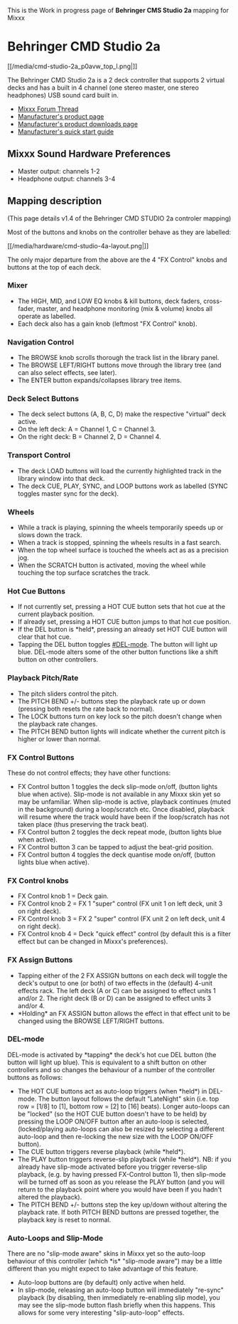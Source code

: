 This is the Work in progress page of **Behringer CMS Studio 2a** mapping
for Mixxx

# Behringer CMD Studio 2a

[[/media/cmd-studio-2a_p0avw_top_l.png|]]

The Behringer CMD Studio 2a is a 2 deck controller that supports 2
virtual decks and has a built in 4 channel (one stereo master, one
stereo headphones) USB sound card built in.

  - [Mixxx Forum
    Thread](https://www.mixxx.org/forums/viewtopic.php?f=7&t=9359)
  - [Manufacturer's product
    page](https://www.musictri.be/Categories/Behringer/Computer-Audio/DJ-Controllers/CMD-STUDIO-2A/p/P0AVW)
  - [Manufacturer's product downloads
    page](http://www.musictri.be/Categories/Behringer/Computer-Audio/DJ-Controllers/CMD-STUDIO-2A/p/P0AVW/downloads)
  - [Manufacturer's quick start
    guide](https://media.music-group.com/media/PLM/data/docs/P0AVW/CMD%20STUDIO%202A_QSG_WW.pdf)

## Mixxx Sound Hardware Preferences

  - Master output: channels 1-2
  - Headphone output: channels 3-4

## Mapping description

(This page details v1.4 of the Behringer CMD STUDIO 2a controler
mapping)

Most of the buttons and knobs on the controller behave as they are
labelled:

[[/media/hardware/cmd-studio-4a-layout.png|]]

The only major departure from the above are the 4 "FX Control" knobs and
buttons at the top of each deck.

### Mixer

  - The HIGH, MID, and LOW EQ knobs & kill buttons, deck faders,
    cross-fader, master, and headphone monitoring (mix & volume) knobs
    all operate as labelled.
  - Each deck also has a gain knob (leftmost "FX Control" knob).

### Navigation Control

  - The BROWSE knob scrolls thorough the track list in the library
    panel.
  - The BROWSE LEFT/RIGHT buttons move through the library tree (and can
    also select effects, see later).
  - The ENTER button expands/collapses library tree items.

### Deck Select Buttons

  - The deck select buttons (A, B, C, D) make the respective "virtual"
    deck active.
  - On the left deck: A = Channel 1, C = Channel 3.
  - On the right deck: B = Channel 2, D = Channel 4.

### Transport Control

  - The deck LOAD buttons will load the currently highlighted track in
    the library window into that deck.
  - The deck CUE, PLAY, SYNC, and LOOP buttons work as labelled (SYNC
    toggles master sync for the deck).

### Wheels

  - While a track is playing, spinning the wheels temporarily speeds up
    or slows down the track.
  - When a track is stopped, spinning the wheels results in a fast
    search.
  - When the top wheel surface is touched the wheels act as as a
    precision jog.
  - When the SCRATCH button is activated, moving the wheel while
    touching the top surface scratches the track.

### Hot Cue Buttons

  - If not currently set, pressing a HOT CUE button sets that hot cue at
    the current playback position.
  - If already set, pressing a HOT CUE button jumps to that hot cue
    position.
  - If the DEL button is \*held\*, pressing an already set HOT CUE
    button will clear that hot cue.
  - Tapping the DEL button toggles [\#DEL-mode](#DEL-mode). The button
    will light up blue. DEL-mode alters some of the other button
    functions like a shift button on other controllers.

### Playback Pitch/Rate

  - The pitch sliders control the pitch.
  - The PITCH BEND +/- buttons step the playback rate up or down
    (pressing both resets the rate back to normal).
  - The LOCK buttons turn on key lock so the pitch doesn't change when
    the playback rate changes.
  - The PITCH BEND button lights will indicate whether the current pitch
    is higher or lower than normal.

### FX Control Buttons

These do not control effects; they have other functions:

  - FX Control button 1 toggles the deck slip-mode on/off, (button
    lights blue when active). Slip-mode is not available in any Mixxx
    skin yet so may be unfamiliar. When slip-mode is active, playback
    continues (muted in the background) during a loop/scratch etc. Once
    disabled, playback will resume where the track would have been if
    the loop/scratch has not taken place (thus preserving the track
    beat).
  - FX Control button 2 toggles the deck repeat mode, (button lights
    blue when active).
  - FX Control button 3 can be tapped to adjust the beat-grid position.
  - FX Control button 4 toggles the deck quantise mode on/off, (button
    lights blue when active).

### FX Control knobs

  - FX Control knob 1 = Deck gain.
  - FX Control knob 2 = FX 1 "super" control (FX unit 1 on left deck,
    unit 3 on right deck).
  - FX Control knob 3 = FX 2 "super" control (FX unit 2 on left deck,
    unit 4 on right deck).
  - FX Control knob 4 = Deck "quick effect" control (by default this is
    a filter effect but can be changed in Mixxx's preferences).

### FX Assign Buttons

  - Tapping either of the 2 FX ASSIGN buttons on each deck will toggle
    the deck's output to one (or both) of two effects in the (default)
    4-unit effects rack. The left deck (A or C) can be assigned to
    effect units 1 and/or 2. The right deck (B or D) can be assigned to
    effect units 3 and/or 4.
  - \*Holding\* an FX ASSIGN button allows the effect in that effect
    unit to be changed using the BROWSE LEFT/RIGHT buttons.

### DEL-mode

DEL-mode is activated by \*tapping\* the deck's hot cue DEL button (the
button will light up blue). This is equivalent to a shift button on
other controllers and so changes the behaviour of a number of the
controller buttons as follows:

  - The HOT CUE buttons act as auto-loop triggers (when \*held\*) in
    DEL-mode. The button layout follows the default "LateNight" skin
    (i.e. top row = \[1/8\] to \[1\], bottom row = \[2\] to \[16\]
    beats). Longer auto-loops can be "locked" (so the HOT CUE button
    doesn't have to be held) by pressing the LOOP ON/OFF button after an
    auto-loop is selected, (locked/playing auto-loops can also be
    resized by selecting a different auto-loop and then re-locking the
    new size with the LOOP ON/OFF button).
  - The CUE button triggers reverse playback (while \*held\*).
  - The PLAY button triggers reverse-slip playback (while \*held\*). NB:
    if you already have slip-mode activated before you trigger
    reverse-slip playback, (e.g. by having pressed FX-Control button 1),
    then slip-mode will be turned off as soon as you release the PLAY
    button (and you will return to the playback point where you would
    have been if you hadn't altered the playback).
  - The PITCH BEND +/- buttons step the key up/down without altering the
    playback rate. If both PITCH BEND buttons are pressed together, the
    playback key is reset to normal.

### Auto-Loops and Slip-Mode

There are no "slip-mode aware" skins in Mixxx yet so the auto-loop
behaviour of this controller (which \*is\* "slip-mode aware") may be a
little different than you might expect to take advantage of this
feature.

  - Auto-loop buttons are (by default) only active when held.
  - In slip-mode, releasing an auto-loop button will immediately
    "re-sync" playback (by disabling, then immediately re-enabling slip
    mode), you may see the slip-mode button flash briefly when this
    happens. This allows for some very interesting "slip-auto-loop"
    effects.
